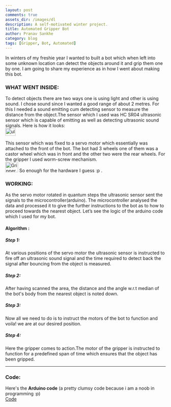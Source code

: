 ```yaml
---
layout: post
comments: true
assets_dir: /images/dl
description: A self-motivated winter project.
title: Automated Gripper Bot
author: Pranav Sankhe
category: blog
tags: [Gripper, Bot, Automated]
---
```

<p>In winters of my freshie year I wanted to built a bot which when left into some unknown location can detect the objects around it and grip them one by one. I am going to share my experience as in how I went about making this bot.</p>

### WHAT WENT INSIDE:

<p>To detect objects there are two ways one is using light and other is using sound. I chose sound since I wanted a good range of about 2 metres. For this I needed a sound emitting cum detecting sensor to measure the distance from the object.The sensor
which I used was HC SR04 ultrasonic sensor which is capable of emitting as well as detecting ultrasonic sound signals. Here is how it looks:<br>

<img src="{{ site.url }}/images/Gripper/A.png" alt="ultrasonic sensor" height="24" width="32">

This sensor which was fixed to a servo motor which essentially was attached to the front of the bot. The bot had 3 wheels one of them was a castor wheel which was in front and the other two were the rear wheels.
For the gripper I used worm-screw mechanism.<br>
<img src="{{ site.url }}/images/Gripper/B.png" alt="Gripper" height="32" width="40">
So enough for the hardware I guess :p .</p>



### WORKING:
<p>As the servo motor rotated in quantum steps the ultrasonic sensor sent the signals to the  microcontroller(arduino). The microcontroller analysed the data and processed it to give the further instructions to the bot as to how to proceed towards the nearest object. Let’s see the logic of the arduino code which I used for my bot.</p>

#### Algorithm :

##### Step 1:
<p> At various positions of the servo motor the ultrasonic sensor is instructed to fire off an ultrasonic sound signal and the time required to detect back the signal after bouncing from the object is measured.</p>

##### Step 2:
<p>After having scanned the area, the distance and the angle w.r.t median of the bot's body from the nearest object is noted down.</p>


##### Step 3:
<p> Now all we need to do is to instruct the motors of the bot to function and voila!  we are at our desired position. </p>

##### Step 4:
 <p>Here the gripper comes to action.The motor of the gripper is instructed to function for a predefined span of time which ensures that the object has been gripped.</p>

---
<h3> Code:</h3>

Here's the **Arduino code** (a pretty clumsy code because i am a noob in programming :p)<br>
<a href="{{ site.url }}/sankhe_gripper.ino"> Code </a>
